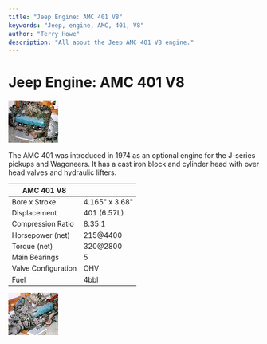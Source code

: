 ```yaml
---
title: "Jeep Engine: AMC 401 V8"
keywords: "Jeep, engine, AMC, 401, V8"
author: "Terry Howe"
description: "All about the Jeep AMC 401 V8 engine."
---
```

# Jeep Engine: AMC 401 V8

[![AMC 401](../../img/engine/amc40101_.jpg)](../../img/engine/amc40101.jpg) 

The AMC 401 was introduced in 1974 as an optional engine for the J-series pickups and Wagoneers. It has a cast iron block and cylinder head with over head valves and hydraulic lifters.

| AMC 401 V8 | |
|------------|---|
| Bore x Stroke | 4.165" x 3.68" |
| Displacement | 401 (6.57L) |
| Compression Ratio | 8.35:1 |
| Horsepower (net) | 215@4400 |
| Torque (net) | 320@2800 |
| Main Bearings | 5 |
| Valve Configuration | OHV |
| Fuel | 4bbl |
[![AMC 401](../../img/engine/amc40102_.jpg)](../../img/engine/amc40102.jpg)